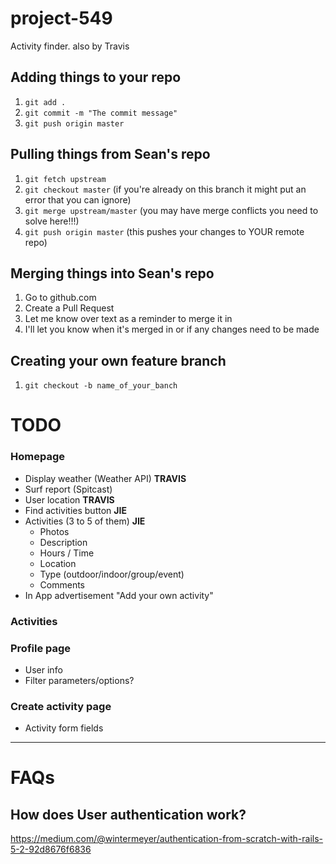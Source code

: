 # project-549
Activity finder.
also by Travis

## Adding things to your repo
1. `git add .`
2. `git commit -m "The commit message"`
3. `git push origin master`

## Pulling things from Sean's repo
1. `git fetch upstream`
2. `git checkout master` (if you're already on this branch it might put an error that you can ignore)
3. `git merge upstream/master` (you may have merge conflicts you need to solve here!!!)
4. `git push origin master` (this pushes your changes to YOUR remote repo)

## Merging things into Sean's repo
1. Go to github.com
2. Create a Pull Request
3. Let me know over text as a reminder to merge it in
4. I'll let you know when it's merged in or if any changes need to be made

## Creating your own feature branch
1. `git checkout -b name_of_your_banch`


# TODO

### Homepage
- Display weather (Weather API) **TRAVIS**
- Surf report (Spitcast) 
- User location **TRAVIS**
- Find activities button **JIE**
- Activities (3 to 5 of them) **JIE**
  - Photos
  - Description
  - Hours / Time
  - Location
  - Type (outdoor/indoor/group/event)
  - Comments
- In App advertisement "Add your own activity"

### Activities

### Profile page
- User info
- Filter parameters/options?

### Create activity page
- Activity form fields

---

# FAQs

## How does User authentication work?

https://medium.com/@wintermeyer/authentication-from-scratch-with-rails-5-2-92d8676f6836



#